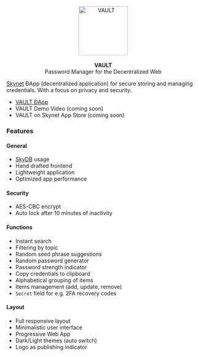 <p align="center">
    <img src="https://raw.githubusercontent.com/sergejmueller/vault/master/vault.png" width="128" height="128" alt="VAULT">
    <br>
    <br>
    <b>VAULT</b>
    <br>
    Password Manager for the Decentralized Web
</p>

[Skynet](https://siasky.net) ÐApp (decentralized application) for secure storing and managing credentials. With a focus on privacy and security.

* [VAULT ÐApp](https://siasky.net/_AV9yD5KdIfldIUprLQG9C303wKhEHU_tP6iKrYDzSp7GQ/)
* VAULT Demo Video (coming soon)
* VAULT on Skynet App Store (coming soon)

### Features

#### General
* [SkyDB](https://blog.sia.tech/skydb-a-mutable-database-for-the-decentralized-web-7170beeaa985) usage
* Hand drafted frontend
* Lightweight application
* Optimized app performance

#### Security
* AES-CBC encrypt
* Auto lock after 10 minutes of inactivity

#### Functions
* Instant search
* Filtering by topic
* Random seed phrase suggestions
* Random password generator
* Password strength indicator
* Copy credentials to clipboard
* Alphabetical grouping of items
* Items management (add, update, remove)
* `Secret` field for e.g. 2FA recovery codes

#### Layout
* Full responsive layout
* Minimalistic user interface
* Progressive Web App
* Dark/Light themes (auto switch)
* Logo as publishing indicator
